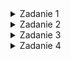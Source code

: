 <details><summary>Zadanie 1</summary>
    <ul>
        <details><summary>Treść</summary>
            <p>
            Które z następujących zadań wymagają w Twojej opinii inteligencji od człowieka:
            </p>
            <ul>
                <li>wypełnianie deklaracji PIT</li>
                <li>streszczanie tekstu</li>
                <li>tłumaczenie tekstu</li>
                <li>klasyfikacja tekstu do kategorii tematycznych</li>
                <li>odpowiadanie na proste pytania zadawane w języku naturalnym (np. polskim)</li>
                <li>układanie rozkładu jazdy transportu miejskiego</li>
                <li>programowanie (pisanie programów komputerowych)</li>
                <li>„programowanie” kanałów telewizyjnych</li>
                <li>testowanie oprogramowania</li>
                <li>komponowanie muzyki</li>
                <li>rozwiązywanie układów równań</li>
                <li>symboliczne obliczanie pochodnych funkcji</li>
                <li>symboliczne całkowanie funkcji</li>
                <li>kierowanie samochodem</li>
            </ul>
        </details>
        <details><summary>Odpowiedź</summary>
            <ul>
                <p>Moim zdaniem nawet wbijanie gwoździ wymaga minimalnych przejawów inteligencji, lecz można dane zadania pogrubować według wymagań intelektualnych:</p>
                <details>
                    <summary><strong>Bazujące na inteligencji</strong></summary>
                    <ul>
                        <li><strong>Układanie rozkładu jazdy transportu miejskiego</strong></li>
                        <li><strong>Programowanie (pisanie programów komputerowych)</strong></li>
                        <li><strong>Testowanie oprogramowania</strong></li>
                        <li><strong>Komponowanie muzyki</strong></li>
                    </ul>
                    <strong>Mimo że poniższe dwa zadania są proste, to bardziej bazują na inteligencji (wyłapywanie kontekstu wypowiedzi)</strong>
                    <ul>
                        <li>Streszczanie tekstu</li>
                        <li>Klasyfikacja tekstu do kategorii tematycznych</li>
                    </ul>
                </details>
                <details>
                        <summary><strong>Bazujące na wiedzy</strong></summary>
                        <ul>
                            <li><strong>Wypełnianie deklaracji PIT</strong></li>
                            <li><strong>Odpowiadanie na proste pytania zadawane w języku naturalnym (np. polskim)</strong></li>
                            <li><strong>„Programowanie” kanałów telewizyjnych</strong></li>
                            <li><strong>Tłumaczenie tekstu</strong></li>
                            <li><strong>Kierowanie samochodem</strong></li>
                        </ul>
                        <strong>Może kontrowersyjnie umieścić matematyczne zadania w grupie zadań nie wymagających inteligencji, ale akurat poniższe zadania bazują na wiedzy i są schematyczne.</strong>
                        <ul>
                            <li><strong>Symboliczne obliczanie pochodnych funkcji</strong></li>
                            <li><strong>Symboliczne całkowanie funkcji</strong></li>
                            <li><strong>Rozwiązywanie układów równań</strong></li>
                        </ul>
                </details>
            </ul>
        </details>
    </ul>
</details>

<details>
    <summary>Zadanie 2</summary>
    <ul>
        <li>
            <details>
                <summary>Treść</summary>
                <p>Które z następujących problemów można uznać za mieszczące się w zakresie sztucznej inteligencji:</p>
                <ul>
                    <li>streszczanie tekstu</li>
                    <li>tłumaczenie tekstu</li>
                    <li>klasyfikacja tekstu do kategorii tematycznych</li>
                    <li>odpowiadanie na proste pytania zadawane w języku naturalnym</li>
                    <li>rozwiązywanie układów równań</li>
                    <li>układanie rozkładu jazdy</li>
                    <li>rozwiązywanie układów równań liniowych</li>
                    <li>symboliczne obliczanie pochodnych</li>
                    <li>symboliczne całkowanie</li>
                    <li>kierowanie samochodem</li>
                </ul>
            </details>
        </li>
        <li>
            <details>
                <summary>Odpowiedź</summary>
                <p><strong>Uważam, że wszystkie podane zadania mieszczą się w zakresie sztucznej inteligencji.</strong></p>
                <p>Jednakże problem pojawia się w przypadku sytuacji, w których nieoczekiwany rezultat pracy sztucznej inteligencji może prowadzić do utraty zdrowia, jak na przykład w przypadku złego prowadzenia pojazdu. Jednak taki problem może zostać rozwiązany poprzez osiągnięcie wystarczająco wysokiej skuteczności działania sztucznej inteligencji, na przykład poprzez osiągnięcie jazdy bezwypadkowej, co przyczyni się do zyskania zaufania społecznego.</p>
            </details>
        </li>
    </ul>
</details>


<details><summary>Zadanie 3</summary>
    <ul>
        <details><summary>Treść</summary>
            <p>Które z poniższych rodzajów komunikacyjnego zachowania człowieka mogą być
                obecnie skutecznie imitowane przez sztuczne systemy (odpowiednio oprogramowane
                maszyny):
            </p>
            <ul>
                <li>rozmowa towarzyska</li>
                <li>dyskusja polityczna</li>
                <li>dyskusja naukowa</li>
                <li>odpowiadanie na pytania klientów w telefonicznej infolinii</li>
                <li>odpowiadanie na pytania klientów w internetowej infolinii</li>
            </ul>
        </details>
        <details><summary>Odpowiedź</summary> 
            <p>Dyskusja naukowa zazwyczaj opiera się na merytoryce i faktach, natomiast towarzyska i polityczna często są nacechowane emocjami oraz różnymi punktami widzenia, co może stanowić wyzwanie dla sztucznej inteligencji w imitowaniu ludzkich zachowań. Infolinia to dobre miejsce dla AI aby obsłużyć klientów z prostymi problemami. Gdy automatyczny konsultant nie jest w stanie pomóc, klient jest przekierowany do osoby fizycznej</p>
        </details>
    </ul>
</details>

<details><summary>Zadanie 4</summary>
   <ul>
     <details><summary>Treść</summary>
        <p>
           Które z następujących zadań wymagają w Twojej opinii inteligencji od człowieka:
        </p>
        <ul>
           <li>1. Przeprowadź rozmowę z chatbotem. Spróbuj zdefiniować różnice pomiędzy botem udającym człowieka (przygotowywanym na test Turinga) a botem „asystentem, służącym”.</li>
           <li>2. Sprawdź dwa boty z obu z tych rodzajów na występowanie zachowań:</li>
            <ul>
               <li>opowiadanie żartów,</li>
               <li>przytaczanie cytatów z twoich wypowiedzi, lub znanych osób,</li>
               <li>nawiązywanie wypowiedzi do słów kluczowych,</li>
               <li>zadawanie dużej liczby pytań,</li>
               <li>powracanie do początku wypowiedzi, sekwencyjne powtarzanie,</li>
               <li>zadawanie pytań powstających z twoich wypowiedzi,</li>
               <li>odpowiadanie wymijająco, ogólnikowo,</li>
               <li>częsta zmiana tematu rozmowy,</li>
               <li>problemy z utrzymaniem wątków.</li>
            </ul>
         <li>3. Sporządź raport ze spostrzeżeń.</li>
         <li>4. Na podstawie powyższych obserwacji, w grupie dwóch osób spróbujcie przewidzieć zachowania dwóch rozmawiających ze sobą chatbotów (przepisując ich wzajemne odpowiedzi).</li>
         <li>5. Zdenerwuj bota 😊😊</li>
        </ul>
     </details>
      <details><summary>Odpowiedź</summary>
          <details open><summary>1.</summary>
              <p>Bot udający człowieka to taki program komputerowy, który stara się używać języka i zachowań, które sprawiają wrażenie, że jest człowiekiem. Z kolei bot "asystent, służący" pomaga w różnych zadaniach, przy czym nie próbuje udawać człowieka, tylko działa jako narzędzie do wykonywania konkretnych zadań, takich jak przypominanie o terminach czy udzielanie prostych informacji.</p>
          </details>
          <details><summary>2.</summary>
              <p>ans2</p>
          </details>
          <details><summary>3.</summary>
              <p>ans2</p>
          </details>
          <details><summary>4.</summary>
              <p>ans2</p>
          </details>
          <details><summary>5.</summary>
              <p>ans2</p>
          </details>
     </details>
   </ul>
</details>
